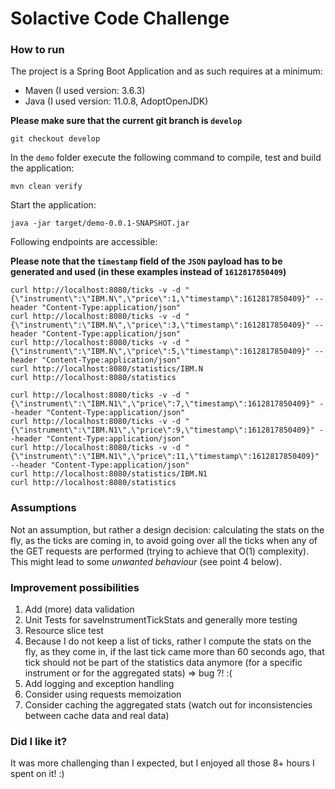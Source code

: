 # Solactive Code Challenge

### How to run

The project is a Spring Boot Application and as such requires at a minimum:

* Maven (I used version: 3.6.3)
* Java  (I used version: 11.0.8, AdoptOpenJDK)

**Please make sure that the current git branch is `develop`**
```shell
git checkout develop
```

In the `demo` folder execute the following command to compile, test and build the
application:

```shell
mvn clean verify
```

Start the application:

```shell
java -jar target/demo-0.0.1-SNAPSHOT.jar
```

Following endpoints are accessible:

**Please note that the `timestamp` field of the `JSON` payload has to be generated and
used (in these examples instead of `1612817850409`)**

```shell
curl http://localhost:8080/ticks -v -d "{\"instrument\":\"IBM.N\",\"price\":1,\"timestamp\":1612817850409}" --header "Content-Type:application/json"
curl http://localhost:8080/ticks -v -d "{\"instrument\":\"IBM.N\",\"price\":3,\"timestamp\":1612817850409}" --header "Content-Type:application/json"
curl http://localhost:8080/ticks -v -d "{\"instrument\":\"IBM.N\",\"price\":5,\"timestamp\":1612817850409}" --header "Content-Type:application/json"
curl http://localhost:8080/statistics/IBM.N
curl http://localhost:8080/statistics

curl http://localhost:8080/ticks -v -d "{\"instrument\":\"IBM.N1\",\"price\":7,\"timestamp\":1612817850409}" --header "Content-Type:application/json"
curl http://localhost:8080/ticks -v -d "{\"instrument\":\"IBM.N1\",\"price\":9,\"timestamp\":1612817850409}" --header "Content-Type:application/json"
curl http://localhost:8080/ticks -v -d "{\"instrument\":\"IBM.N1\",\"price\":11,\"timestamp\":1612817850409}" --header "Content-Type:application/json"
curl http://localhost:8080/statistics/IBM.N1
curl http://localhost:8080/statistics
```

### Assumptions

Not an assumption, but rather a design decision: calculating the stats on the fly, as the
ticks are coming in, to avoid going over all the ticks when any of the GET requests are
performed (trying to achieve that O(1) complexity). This might lead to some _unwanted
behaviour_ (see point 4 below).

### Improvement possibilities

1. Add (more) data validation
2. Unit Tests for saveInstrumentTickStats and generally more testing
3. Resource slice test
4. Because I do not keep a list of ticks, rather I compute the stats on the fly, as they
   come in, if the last tick came more than 60 seconds ago, that tick should not be part
   of the statistics data anymore (for a specific instrument or for the aggregated stats)
   => bug ?! :(
5. Add logging and exception handling
6. Consider using requests memoization
7. Consider caching the aggregated stats (watch out for inconsistencies between cache data and real data)

### Did I like it?

It was more challenging than I expected, but I enjoyed all those 8+ hours I spent on it! :)
